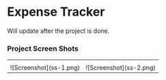 # Expense Tracker

Will update after the project is done.

### Project Screen Shots

<table>
  <tr>
    <th> </th>
    <th> </th>
  </tr>
  <tr>
    <td>![Screenshot](ss-1.png)</td>
    <td>![Screenshot](ss-2.png)</td>
  </tr>
</table>
  
